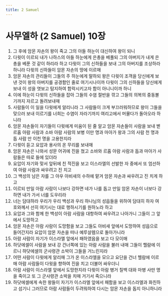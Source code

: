 ```yaml
---
title: 2 Samuel
---
```


# 사무엘하 (2 Samuel) 10장
1. 그 후에 암몬 자손의 왕이 죽고 그의 아들 하눈이 대신하여 왕이 되니
1. 다윗이 이르되 내가 나하스의 아들 하눈에게 은총을 베풀되 그의 아버지가 내게 은총을 베푼 것 같이 하리라 하고 다윗이 그의 신하들을 보내 그의 아버지를 조상하라 하니라 다윗의 신하들이 암몬 자손의 땅에 이르매
1. 암몬 자손의 관리들이 그들의 주 하눈에게 말하되 왕은 다윗이 조객을 당신에게 보낸 것이 왕의 아버지를 공경함인 줄로 여기시나이까 다윗이 그의 신하들을 당신에게 보내 이 성을 엿보고 탐지하여 함락시키고자 함이 아니니이까 하니
1. 이에 하눈이 다윗의 신하들을 잡아 그들의 수염 절반을 깎고 그들의 의복의 중동볼기까지 자르고 돌려보내매
1. 사람들이 이 일을 다윗에게 알리니라 그 사람들이 크게 부끄러워하므로 왕이 그들을 맞으러 보내 이르기를 너희는 수염이 자라기까지 여리고에서 머물다가 돌아오라 하니라
1. 암몬 자손들이 자기들이 다윗에게 미움이 된 줄 알고 암몬 자손들이 사람을 보내 벧르홉 아람 사람과 소바 아람 사람의 보병 이만 명과 마아가 왕과 그의 사람 천 명과 돕 사람 만 이천 명을 고용한지라
1. 다윗이 듣고 요압과 용사의 온 무리를 보내매
1. 암몬 자손은 나와서 성문 어귀에 진을 쳤고 소바와 르홉 아람 사람과 돕과 마아가 사람들은 따로 들에 있더라
1. 요압이 자기와 맞서 앞뒤에 친 적진을 보고 이스라엘의 선발한 자 중에서 또 엄선하여 아람 사람과 싸우려고 진 치고
1. 그 백성의 남은 자를 그 아우 아비새의 수하에 맡겨 암몬 자손과 싸우려고 진 치게 하고
1. 이르되 만일 아람 사람이 나보다 강하면 네가 나를 돕고 만일 암몬 자손이 너보다 강하면 내가 가서 너를 도우리라
1. 너는 담대하라 우리가 우리 백성과 우리 하나님의 성읍들을 위하여 담대히 하자 여호와께서 선히 여기시는 대로 행하시기를 원하노라 하고
1. 요압과 그와 함께 한 백성이 아람 사람을 대항하여 싸우려고 나아가니 그들이 그 앞에서 도망하고
1. 암몬 자손은 아람 사람이 도망함을 보고 그들도 아비새 앞에서 도망하여 성읍으로 들어간지라 요압이 암몬 자손을 떠나 예루살렘으로 돌아가니라
1. 아람 사람이 자기가 이스라엘 앞에서 패하였음을 보고 다 모이매
1. 하닷에셀이 사람을 보내 강 건너쪽에 있는 아람 사람을 불러 내매 그들이 헬람에 이르니 하닷에셀의 군사령관 소박이 그들을 거느린지라
1. 어떤 사람이 다윗에게 알리매 그가 온 이스라엘을 모으고 요단을 건너 헬람에 이르매 아람 사람들이 다윗을 향하여 진을 치고 더불어 싸우더니
1. 아람 사람이 이스라엘 앞에서 도망한지라 다윗이 아람 병거 칠백 대와 마병 사만 명을 죽이고 또 그 군사령관 소박을 치매 거기서 죽으니라
1. 하닷에셀에게 속한 왕들이 자기가 이스라엘 앞에서 패함을 보고 이스라엘과 화친하고 섬기니 그러므로 아람 사람들이 두려워하여 다시는 암몬 자손을 돕지 아니하니라